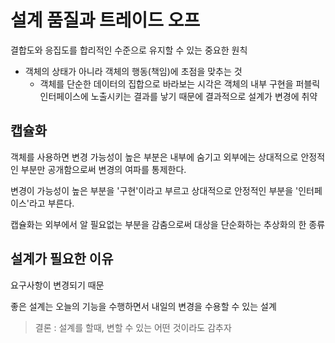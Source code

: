 # 설계 품질과 트레이드 오프

결합도와 응집도를 합리적인 수준으로 유지할 수 있는 중요한 원칙
- 객체의 상태가 아니라 객체의 행동(책임)에 초점을 맞추는 것
  - 객체를 단순한 데이터의 집합으로 바라보는 시각은 객체의 내부 구현을 퍼블릭 인터페이스에 노출시키는 결과를 낳기 때문에 결과적으로 설계가 변경에 취약

## 캡슐화
객체를 사용하면 변경 가능성이 높은 부분은 내부에 숨기고 외부에는 상대적으로 안정적인 부분만 공개함으로써 변경의 여파를 통제한다.

변경이 가능성이 높은 부분을 '구현'이라고 부르고 상대적으로 안정적인 부분을 '인터페이스'라고 부른다.

캡슐화는 외부에서 알 필요없는 부분을 감춤으로써 대상을 단순화하는 추상화의 한 종류

## 설계가 필요한 이유
요구사항이 변경되기 때문

좋은 설계는 오늘의 기능을 수행하면서 내일의 변경을 수용할 수 있는 설계

> 결론 : 설계를 할때, 변할 수 있는 어떤 것이라도 감추자
